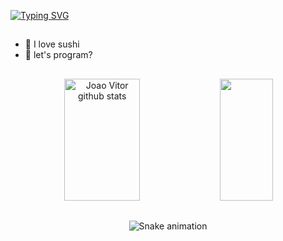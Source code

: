 
[![Typing SVG](https://readme-typing-svg.herokuapp.com/?color=7FFFD4&size=35&center=true&vCenter=true&width=1000&lines=HELLO,+My+name+is+João+Cesar;I'm+22+years+old;I'm+from+Brazil;I+am+currently+studying+Systems+Development;Be+Welcome!+:%29)](https://git.io/typing-svg) 
##

- 🍣 I love sushi
- 👊 let's program?

##
##


<div align="center">  
  <img width="49%" height="195px" src="https://github-readme-stats.vercel.app/api?username=joaocesarz&show_icons=true&count_private=true&hide_border=true&title_color=FFFAFA&icon_color=7FFFD4&text_color=c9d1d9&bg_color=0d1117" alt="Joao Vitor github stats" /> 
  <img width="41%" height="195px" src="https://github-readme-stats.vercel.app/api/top-langs/?username=joaocesarz&layout=compact&hide_border=true&title_color=FFFAFA&text_color=7FFFD4&bg_color=0d1117" />



##

![Snake animation](https://github.com/joaocesarz/joaocesarz/blob/output/github-contribution-grid-snake.svg)
